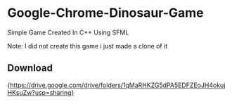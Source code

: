 # Google-Chrome-Dinosaur-Game
Simple Game Created In C++ Using SFML

Note: I did not create this game i just made a clone of it

## Download

{https://drive.google.com/drive/folders/1qMaRHKZG5dPA5EDFZEoJH4okujHKsuZw?usp=sharing}
